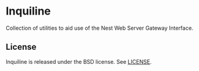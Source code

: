 # Inquiline

Collection of utilities to aid use of the Nest Web Server Gateway Interface.

## License

Inquiline is released under the BSD license. See [LICENSE](LICENSE).
